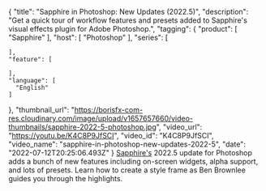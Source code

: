 {
  "title": "Sapphire in Photoshop: New Updates (2022.5)",
  "description": "Get a quick tour of workflow features and presets added to Sapphire's visual effects plugin for Adobe Photoshop.",
  "tagging": {
    "product": [
      "Sapphire"
    ],
    "host": [
      "Photoshop"
    ],
    "series": [

    ],
    "feature": [

    ],
    "language": [
      "English"
    ]
  },
  "thumbnail_url": "https://borisfx-com-res.cloudinary.com/image/upload/v1657657660/video-thumbnails/sapphire-2022-5-photoshop.jpg",
  "video_url": "https://youtu.be/K4C8P9JfSCI",
  "video_id": "K4C8P9JfSCI",
  "video_name": "sapphire-in-photoshop-new-updates-2022-5",
  "date": "2022-07-12T20:25:06.493Z"
}
<a href="https://borisfx.com/products/sapphire/?collection=sapphire&product=sapphire" target="_blank">Sapphire's</a> 2022.5 update for Photoshop adds a bunch of new features including on-screen widgets, alpha support, and lots of presets. Learn how to create a style frame as Ben Brownlee guides you through the highlights.